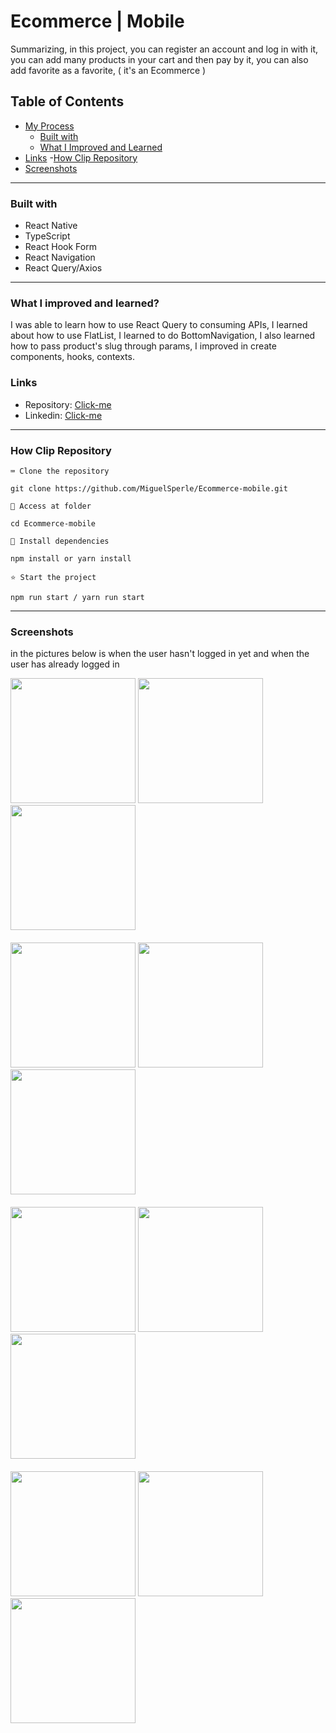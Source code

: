 # Ecommerce | Mobile

Summarizing, in this project, you can register an account and log in with it, you can add many products in your cart and then pay by it, you can also add favorite as a favorite, ( it's an Ecommerce )

## Table of Contents
- [My Process](#my-process)
  - [Built with](#built-with)
  - [What I Improved and Learned](#what-i-improved)
- [Links](#Links)
-[How Clip Repository](#How-clip-repository)
- [Screenshots](#Screenshots)
---------------

### Built with

<ul>
  <li>React Native</li>
  <li>TypeScript</li>
  <li>React Hook Form</li>
  <li>React Navigation</li>
  <li>React Query/Axios</li>
</ul>

---------------


### What I improved and learned? 

I was able to learn how to use React Query to consuming APIs, I learned about how to use FlatList, I learned to do BottomNavigation, I also learned how to pass product's slug through params, I improved in create components, hooks, contexts.

### Links

- Repository: [Click-me](https://github.com/MiguelSperle/Ecommerce-mobile)
- Linkedin: [Click-me](#Links)

---------------

### How Clip Repository


```⌨ Clone the repository```

```
git clone https://github.com/MiguelSperle/Ecommerce-mobile.git
```

```📂 Access at folder```

```
cd Ecommerce-mobile
```

```📡 Install dependencies```

```
npm install or yarn install
```

```⭐ Start the project```

```
npm run start / yarn run start
```


---------------

### Screenshots

in the pictures below is when the user hasn't logged in yet and when the user has already logged in

<div style="display: column; width: 100%; justify-content: space-between;">
  <img width=200 src="https://i.imgur.com/DLu9NDA.png"/>
  <img width=200 src="https://i.imgur.com/l8609wi.png"/>
  <img width=200 src="https://i.imgur.com/Ku9YDfa.png"/>
</div>

<div style="margin-top: 20px; display: column; width: 100%; justify-content: space-between;">
  <img width=200 src="https://i.imgur.com/ifUdqs4.png"/>
  <img width=200 src="https://i.imgur.com/pWDZ4EV.png"/>
  <img width=200 src="https://i.imgur.com/B2oBiOW.png"/>
</div>


<div style="margin-top: 20px; display: column; width: 100%; justify-content: space-between">
  <img width=200 src="https://i.imgur.com/9HqyPOf.png"/>
  <img width=200 src="https://i.imgur.com/3SaBnN7.png"/>
  <img width=200 src="https://i.imgur.com/j0bBcPB.png"/> 
</div>

<div style="margin-top: 20px; display: column; width: 100%; justify-content: space-between;">
  <img width=200 src="https://i.imgur.com/JpWQ1cF.png"/>
  <img width=200 src="https://i.imgur.com/4qx711C.png"/> 
  <img width=200 src="https://i.imgur.com/w5veWXE.png"/>
</div>




